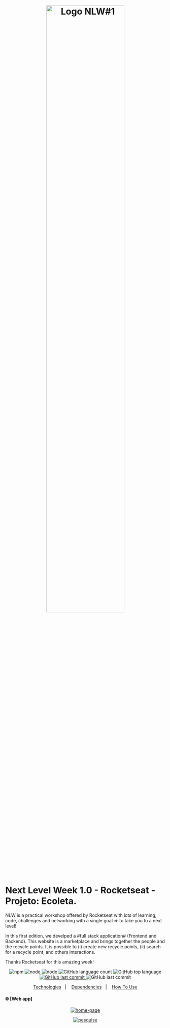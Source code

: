 <h1 align="center">
    <img style="width:70%" alt="Logo NLW#1" src="https://i.ibb.co/fM1cmy8/path899.png" />
    <br>
</h1>

# Next Level Week 1.0 - Rocketseat - Projeto: Ecoleta.

NLW is a practical workshop offered by Rocketseat with lots of learning, code, challenges and networking with a single goal => to take you to a next level!

In this first edition, we develped a #full stack application# (Frontend and Backend). This website is a marketplace and brings together the people and the recycle points. It is possible to (i) create new recycle points, (ii) search for a recycle point, and others interactions.

Thanks Rocketseat for this amazing week!

<p align="center">
    <img alt="npm" src="https://img.shields.io/npm/v/npm?color=%23FF0000">
    <img alt="node" src="https://img.shields.io/badge/node-v12.18.0-brightgreen" />
    <img alt="node" src="https://img.shields.io/badge/expo-v3.21.5-lightgrey" />
    <img alt="GitHub language count" src="https://img.shields.io/github/languages/count/taironedias/next-level-week" />
    <img alt="GitHub top language" src="https://img.shields.io/github/languages/top/taironedias/next-level-week" />
    <a target="_blank" href="https://wakatime.com/projects/next-level-week?start=2020-05-31&end=2020-06-06">
        <img alt="GitHub last commit" src="https://img.shields.io/badge/development%20time-13%20hrs%2053%20mins-orange" />
    </a>
    <img alt="GitHub last commit" src="https://img.shields.io/github/last-commit/taironedias/next-level-week" />
</p>

<p align="center">
  <a href="#rocket-technologies">Technologies</a>&nbsp;&nbsp;&nbsp;|&nbsp;&nbsp;&nbsp;
  <a href="#bookmark_tabs-dependencies">Dependencies</a>&nbsp;&nbsp;&nbsp;|&nbsp;&nbsp;&nbsp;
  <a href="#information_source-how-to-use">How To Use</a>
</p>

#### :globe_with_meridians: [Web app]
<p align="center">
    <a href="https://ibb.co/8YgFSnc"><img src="https://i.ibb.co/9ZHRCmt/home-page.png" alt="home-page" border="0"></a>
</p>
<p align="center">
    <a href="https://ibb.co/wRrD7MQ"><img src="https://i.ibb.co/ZV1ySWg/pesquise.png" alt="pesquise" border="0"></a>
</p>    


